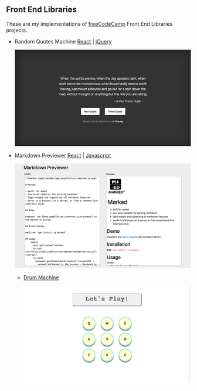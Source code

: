 ## Front End Libraries

These are my implementations of [freeCodeCamp](https://learn.freecodecamp.org) Front End Libraries projects.

- Random Quotes Machine [React](https://github.com/e-tinkers/freecodecamp/tree/master/front-end-libraries/random-quotes-react) | [jQuery](https://github.com/e-tinkers/freecodecamp/tree/master/front-end-libraries/random-quote-machine-jquery)

  [![](https://github.com/e-tinkers/freecodecamp/blob/master/front-end-libraries/thumbnails/random-quotes-machine.png)](https://e-tinkers.github.io/freecodecamp/front-end-libraries/random-quotes-react/index.html)

- Markdown Previewer [React](https://github.com/e-tinkers/freecodecamp/tree/master/front-end-libraries/markdown-previewer-react) | [Javascript](https://github.com/e-tinkers/freecodecamp/tree/master/front-end-libraries/markdown-previewer-js)

  [![](https://github.com/e-tinkers/freecodecamp/blob/master/front-end-libraries/thumbnails/markdown-previewer.png)](https://e-tinkers.github.io/freecodecamp/front-end-libraries/markdown-previewer-react/index.html)

  - [Drum Machine](https://github.com/e-tinkers/freecodecamp/tree/master/front-end-libraries/drum-machine)

    [![](https://github.com/e-tinkers/freecodecamp/blob/master/front-end-libraries/thumbnails/drum-machine.png)](https://e-tinkers.github.io/freecodecamp/front-end-libraries/drum-machine/index.html)
